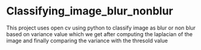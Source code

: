 # Classifying_image_blur_nonblur
This project uses open cv using python to classify image as blur or non blur based on variance value which we get after computing the laplacian of the image and finally comparing the variance with the thresold value 

